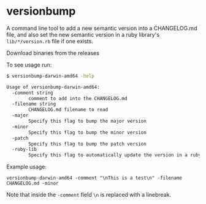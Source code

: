 # versionbump
A command line tool to add a new semantic version into a CHANGELOG.md file, and also set the new semantic version in a ruby library's `lib/*/version.rb` file if one exists.

Download binaries from the releases

To see usage run:

```bash
$ versionbump-darwin-amd64 -help

Usage of versionbump-darwin-amd64:
  -comment string
    	comment to add into the CHANGELOG.md
  -filename string
    	CHANGELOG.md filename to read
  -major
    	Specify this flag to bump the major version
  -minor
    	Specify this flag to bump the minor version
  -patch
    	Specify this flag to bump the patch version
  -ruby-lib
    	Specify this flag to automatically update the version in a ruby lib version file 'lib/*/version.rb' (default true)
```

Example usage:

`versionbump-darwin-amd64 -comment "\nThis is a test\n" -filename CHANGELOG.md -minor`

Note that inside the `-comment` field `\n` is replaced with a linebreak.
